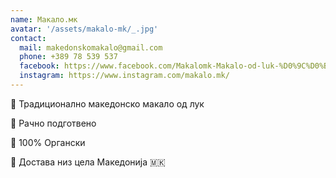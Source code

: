 ```yaml
---
name: Макало.мк
avatar: '/assets/makalo-mk/_.jpg'
contact:
  mail: makedonskomakalo@gmail.com
  phone: +389 78 539 537
  facebook: https://www.facebook.com/Makalomk-Makalo-od-luk-%D0%9C%D0%B0%D0%BA%D0%B0%D0%BB%D0%BE-%D0%BE%D0%B4-%D0%BB%D1%83%D0%BA-101405048516048/
  instagram: https://www.instagram.com/makalo.mk/
---
```


🧄 Традиционално македонско макало од лук

🤲 Рачно подготвено

🌱 100% Органски

🚚 Достава низ цела Македонија 🇲🇰